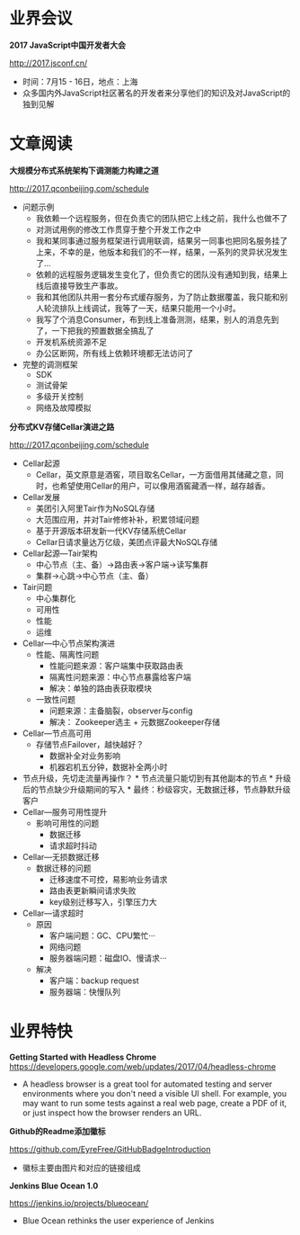 # 业界会议


**2017 JavaScript中国开发者大会**

http://2017.jsconf.cn/
* 时间：7月15 - 16日，地点：上海
* 众多国内外JavaScript社区著名的开发者来分享他们的知识及对JavaScript的独到见解


# 文章阅读


**大规模分布式系统架构下调测能力构建之道**

http://2017.qconbeijing.com/schedule
* 问题示例
   * 我依赖一个远程服务，但在负责它的团队把它上线之前，我什么也做不了
   * 对测试用例的修改工作贯穿于整个开发工作之中
   * 我和某同事通过服务框架进行调用联调，结果另一同事也把同名服务挂了上来，不幸的是，他版本和我们的不一样，结果，一系列的灵异状况发生了…
   * 依赖的远程服务逻辑发生变化了，但负责它的团队没有通知到我，结果上线后直接导致生产事故。
   * 我和其他团队共用一套分布式缓存服务，为了防止数据覆盖，我只能和别人轮流排队上线调试，我等了一天，结果只能用一个小时。
   * 我写了个消息Consumer，布到线上准备测测，结果，别人的消息先到了，一下把我的预置数据全搞乱了
   * 开发机系统资源不足
   * 办公区断网，所有线上依赖环境都无法访问了
* 完整的调测框架
   * SDK
   * 测试骨架
   * 多级开关控制
   * 网络及故障模拟



**分布式KV存储Cellar演进之路**

http://2017.qconbeijing.com/schedule
* Cellar起源
   * Cellar，英文原意是酒窖，项目取名Cellar，一方面借用其储藏之意，同时，也希望使用Cellar的用户，可以像用酒窖藏酒一样，越存越香。
* Cellar发展
   * 美团引入阿里Tair作为NoSQL存储
   * 大范围应用，并对Tair修修补补，积累领域问题
   * 基于开源版本研发新一代KV存储系统Cellar
   * Cellar日请求量达万亿级，美团点评最大NoSQL存储
* Cellar起源—Tair架构
   * 中心节点（主、备）->路由表->客户端->读写集群
   * 集群->心跳->中心节点（主、备）
* Tair问题
   * 中心集群化
   * 可用性
   * 性能
   * 运维
* Cellar—中心节点架构演进
   * 性能、隔离性问题
      * 性能问题来源：客户端集中获取路由表
      * 隔离性问题来源：中心节点暴露给客户端
      * 解决：单独的路由表获取模块
   * 一致性问题
      * 问题来源：主备脑裂，observer与config
      * 解决： Zookeeper选主 +  元数据Zookeeper存储
* Cellar—节点高可用
   * 存储节点Failover，越快越好？
      * 数据补全对业务影响
      * 机器宕机五分钟，数据补全两小时
* 节点升级，先切走流量再操作？
      * 节点流量只能切到有其他副本的节点
      * 升级后的节点缺少升级期间的写入
      * 最终：秒级容灾，无数据迁移，节点静默升级客户
* Cellar—服务可用性提升
   * 影响可用性的问题
      * 数据迁移
      * 请求超时抖动
* Cellar—无损数据迁移
   * 数据迁移的问题
      * 迁移速度不可控，易影响业务请求
      * 路由表更新瞬间请求失败
      * key级别迁移写入，引擎压力大
* Cellar—请求超时
   * 原因
      * 客户端问题：GC、CPU繁忙···
      * 网络问题
      * 服务器端问题：磁盘IO、慢请求···
   * 解决
      * 客户端：backup request
      * 服务器端：快慢队列


# 业界特快


**Getting Started with Headless Chrome**
https://developers.google.com/web/updates/2017/04/headless-chrome

* A headless browser is a great tool for automated testing and server environments where you don't need a visible UI shell. For example, you may want to run some tests against a real web page, create a PDF of it, or just inspect how the browser renders an URL.
 

**Github的Readme添加徽标**

https://github.com/EyreFree/GitHubBadgeIntroduction
* 徽标主要由图片和对应的链接组成


**Jenkins Blue Ocean 1.0**

https://jenkins.io/projects/blueocean/
* Blue Ocean rethinks the user experience of Jenkins


